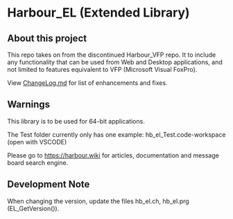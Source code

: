 # Harbour_EL (Extended Library)


## About this project
This repo takes on from the discontinued Harbour_VFP repo. It to include any functionality that can be used from Web and Desktop applications, and not limited to features equivalent to VFP (Microsoft Visual FoxPro).

View [ChangeLog.md](ChangeLog.md) for list of enhancements and fixes.

## Warnings
This library is to be used for 64-bit applications.

The Test folder currently only has one example: hb_el_Test.code-workspace (open with VSCODE)

Please go to https://harbour.wiki for articles, documentation and message board search engine.

## Development Note
When changing the version, update the files hb_el.ch, hb_el.prg (EL_GetVersion()).
